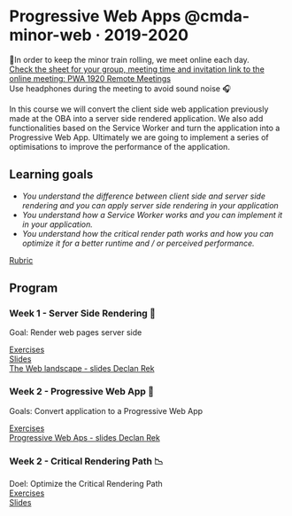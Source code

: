 # Progressive Web Apps @cmda-minor-web · 2019-2020

🚀In order to keep the minor train rolling, we meet online each day.   
[Check the sheet for your group, meeting time and invitation link to the online meeting: PWA 1920 Remote Meetings](https://docs.google.com/spreadsheets/d/1OqiGIB3U2esUSfW9WsMsny_30qlhf9o7CWBYrmzaZwI/edit?usp=sharing)  
Use headphones during the meeting to avoid sound noise 🎧 

In this course we will convert the client side web application previously made at the OBA into a server side rendered application. We also add functionalities based on the Service Worker and turn the application into a Progressive Web App. Ultimately we are going to implement a series of optimisations to improve the performance of the application.  

## Learning goals
- _You understand the difference between client side and server side rendering and you can apply server side rendering
in your application_
- _You understand how a Service Worker works and you can implement it in your application._
- _You understand how the critical render path works and how you can optimize it for a better runtime and / or perceived performance._

[Rubric](https://docs.google.com/spreadsheets/d/e/2PACX-1vSc48v1nrjcwH0llcTd68xyK7f2fDC2UL4d6h4ZNW3DU8ucez6ZOHiId1XSX0RP5ByvLC8p5pVUGZT4/pubhtml)

## Program

### Week 1 - Server Side Rendering 📡

Goal: Render web pages server side

[Exercises](https://github.com/cmda-minor-web/progressive-web-apps-1920/blob/master/course/week-1.md)  
[Slides](https://docs.google.com/presentation/d/e/2PACX-1vRV01K4Md6jJ6tTE978g7yzm16HZhbpoRO2tkW8Y4aCnnPxZci9PWpeDofKilRdRbxOjkfxGmQxZiI4/pub?start=false&loop=false&delayms=3000)  
[The Web landscape - slides Declan Rek](https://github.com/cmda-minor-web/progressive-web-apps-1920/blob/master/course/cmd-2020-server-side-rendering.pdf)  


### Week 2 - Progressive Web App 🚀

Goals: Convert application to a Progressive Web App

[Exercises](https://github.com/cmda-minor-web/progressive-web-apps-1920/blob/master/course/week-2.md)  
[Progressive Web Aps - slides Declan Rek](https://github.com/cmda-minor-web/progressive-web-apps-1920/blob/master/course/cmd-2020-progressive-web-apps.pdf)


### Week 2 - Critical Rendering Path 📉 

Doel: Optimize the Critical Rendering Path   
[Exercises](https://github.com/cmda-minor-web/progressive-web-apps-1920/blob/master/course/week-3.md)  
[Slides](...)


<!-- Add a link to your live demo in Github Pages 🌐-->

<!-- ☝️ replace this description with a description of your own work -->

<!-- Add a nice image here at the end of the week, showing off your shiny frontend 📸 -->

<!-- Maybe a table of contents here? 📚 -->

<!-- How about a section that describes how to install this project? 🤓 -->

<!-- ...but how does one use this project? What are its features 🤔 -->

<!-- What external data source is featured in your project and what are its properties 🌠 -->

<!-- Maybe a checklist of done stuff and stuff still on your wishlist? ✅ -->

<!-- How about a license here? 📜 (or is it a licence?) 🤷 -->
